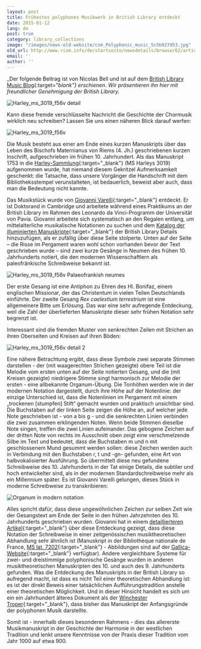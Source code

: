 ```yaml
---
layout: post
title: Frühestes polyphones Musikwerk in British Library entdeckt
date: 2015-01-12
lang: de
post: true
category: library_collections
image: "/images/news-old-website/csm_Polyphonic_music_5c5b927d53.jpg"
old_url: http://www.rism.info/de/startseite/newsdetails/browse/62/article/64/earliest-polyphonic-music-discovered-in-british-library.html
email: ''
author: ''
---
```


_Der folgende Beitrag ist von Nicolas Bell und ist auf dem [British Library Music Blog](http://britishlibrary.typepad.co.uk/music/2014/12/earliest-polyphonic-music-discovered-in-british-library.html){:target="_blank"} erschienen. Wir präsentieren ihn hier mit freundlicher Genehmigung der British Library._

![Harley_ms_3019_f56v detail](http://britishlibrary.typepad.co.uk/.a/6a00d8341c464853ef01b8d0ac7683970c-pi)

Kann diese fremde verschlüsselte Nachricht die Geschichte der Chormusik wirklich neu schreiben? Lassen Sie uns einen näheren Blick darauf werfen:

![Harley_ms_3019_f56v](http://britishlibrary.typepad.co.uk/.a/6a00d8341c464853ef01b8d0ac4d70970c-pi)

Die Musik besteht aus einer am Ende eines kurzen Manuskripts über das Leben des Bischofs Maternianus von Riems (4. Jh.) geschriebenen kurzen Inschrift, aufgeschrieben im frühen 10. Jahrhundert. Als das Manuskript 1753 in die [Harley-Sammlung](http://www.bl.uk/reshelp/findhelprestype/manuscripts/harleymss/harleymss.html){:target="_blank"} (MS Harleys 3019) aufgenommen wurde, hat niemand diesem Gekritzel Aufmerksamkeit geschenkt: die Tatsache, dass unsere Vorgänger die Handschrift mit dem Bibliotheksstempel verunstalteten, ist bedauerlich, beweist aber auch, dass man die Bedeutung nicht kannte.

Das Musikstück wurde von [Giovanni Varelli](http://www.mus.cam.ac.uk/directory/giovanni-varelli){:target="_blank"} entdeckt. Er ist Doktorand in Cambridge und arbeitete während eines Praktikums an der British Library im Rahmen des Leonardo da Vinci-Programm der Universität von Pavia. Giovanni arbeitete sich systematisch an den Regalen entlang, um mittelalterliche musikalische Notationen zu suchen und dem [Katalog der illuminierten Manuskripte](http://www.bl.uk/catalogues/illuminatedmanuscripts/record.asp?MSID=4050&CollID=8&NStart=3019){:target="_blank"} der British Library Details hinzuzufügen, als er zufällig über diese Seite stolperte. Unten auf der Seite – die Risse im Pergament waren wohl schon vorhanden bevor der Text geschrieben wurde – sind zwei kurze Gesänge in Neumen des frühen 10. Jahrhunderts notiert, die den modernen Wissenschaftlern als paleofränkische Schreibweise bekannt ist.

![Harley_ms_3019_f56v Palaeofrankish neumes](http://a1.typepad.com/6a0163068f2bbe970d01b8d0ac7509970c-pi)

Der erste Gesang ist eine Antiphon zu Ehren des Hl. Bonifaz, einem englischen Missionar, der das Christentum in vielen Teilen Deutschlands einführte. Der zweite Gesang _Rex caelestium terrestrium_ ist eine allgemeinere Bitte um Erlösung. Das war eine sehr aufregende Entdeckung, weil die Zahl der überlieferten Manuskripte dieser sehr frühen Notation sehr begrenzt ist.

Interessant sind die fremden Muster von senkrechten Zeilen mit Strichen an ihren Oberseiten und Kreisen auf ihren Böden:

![Harley_ms_3019_f56v detail 2](http://britishlibrary.typepad.co.uk/.a/6a00d8341c464853ef01bb07c75ac0970d-pi)

Eine nähere Betrachtung ergibt, dass diese Symbole zwei separate Stimmen darstellen - der (mit waagerechten Strichen gezeigte) obere Teil ist die Melodie vom ersten unten auf der Seite notierten Gesang, und die (mit Kreisen gezeigte) niedrigere Stimme singt harmonisch zur Melodie der ersten - eine allbekannte Organum-Übung. Die Tonhöhen werden wie in der modernen Notation dargestellt, durch ihre Höhe auf der Notenlinie: der einzige Unterschied ist, dass die Notenlinien im Pergament mit einem „trockenen [stumpfen] Stift“ gemacht wurden und praktisch unsichtbar sind. Die Buchstaben auf der linken Seite zeigen die Höhe an, auf welcher jede Note geschrieben ist - von a bis g - und die senkrechten Linien verbinden die zwei zusammen erklingenden Noten. Wenn beide Stimmen dieselbe Note singen, treffen die zwei Linien aufeinander. Das gebogene Zeichen auf der dritten Note von rechts im Ausschnitt oben zeigt eine verschmelzende Silbe im Text und bedeutet, dass die Buchstaben m und n mit geschlossenem Mund gesummt werden sollen: diese Zeichen werden auch in Verbindung mit den Buchstaben r, t und -gn- gefunden, eine Art von halbvokalisierter Ausführung. So übermittelt diese neu gefundene Schreibweise des 10. Jahrhunderts in der Tat einige Details, die subtiler und hoch entwickelter sind, als in der modernen Standardschreibweise mehr als ein Millennium später. Es ist Giovanni Varelli gelungen, dieses Stück in moderne Schreibweise zu transkribieren:

![Organum in modern notation](http://britishlibrary.typepad.co.uk/.a/6a00d8341c464853ef01b8d0ac697b970c-pi)

Alles spricht dafür, dass diese ungewöhnlichen Zeichen zur selben Zeit wie der Gesangstext am Ende der Seite in den frühen Jahrzehnten des 10. Jahrhunderts geschrieben wurden. Giovanni hat in einem [detaillierteren Artikel](http://journals.cambridge.org/action/displayAbstract?aid=9017444){:target="_blank"} über diese Entdeckung gezeigt, dass diese Notation der Schreibweise in einer zeitgenössischen musiktheoretischen Abhandlung sehr ähnlich ist (Manuskript in der Bibliothèque nationale de France, [MS lat. 7202](http://gallica.bnf.fr/ark:/12148/btv1b8432473s/f119.image.r=7202.langEN){:target="_blank"} - Abbildungen sind auf der [Gallica-Website](http://gallica.bnf.fr/ark:/12148/btv1b8432473s/f119.image.r=7202.langEN){:target="_blank"} verfügbar). Andere vergleichbare Systeme für zwei- und dreistimmige polyphonische Gesänge wurden in anderen musiktheoretischen Manuskripten des 10. und auch des 9. Jahrhunderts gefunden. Was die Entdeckung des Manuskripts in der British Library so aufregend macht, ist dass es nicht Teil einer theoretischen Abhandlung ist: es ist der direkt Beweis einer tatsächlichen Aufführungstradition anstelle einer theoretischen Möglichkeit. Und in dieser Hinsicht handelt es sich um ein ein Jahrhundert älteres Dokument als der [Winchester Troper](http://parkerweb.stanford.edu/parker/actions/manuscript_description_long_display.do?ms_no=473){:target="_blank"}, dass bisher das Manuskript der Anfangsgründe der polyphonen Musik darstellte.

Somit ist - innerhalb dieses besonderen Rahmens - dies das allererste Musikmanuskript in der Geschichte der Harmonie in der westlichen Tradition und lenkt unsere Kenntnisse von der Praxis dieser Tradition vom Jahr 1000 auf etwa 900.

